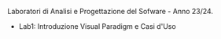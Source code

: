 Laboratori di Analisi e Progettazione del Sofware - Anno 23/24.

- Lab1: Introduzione Visual Paradigm e Casi d'Uso
